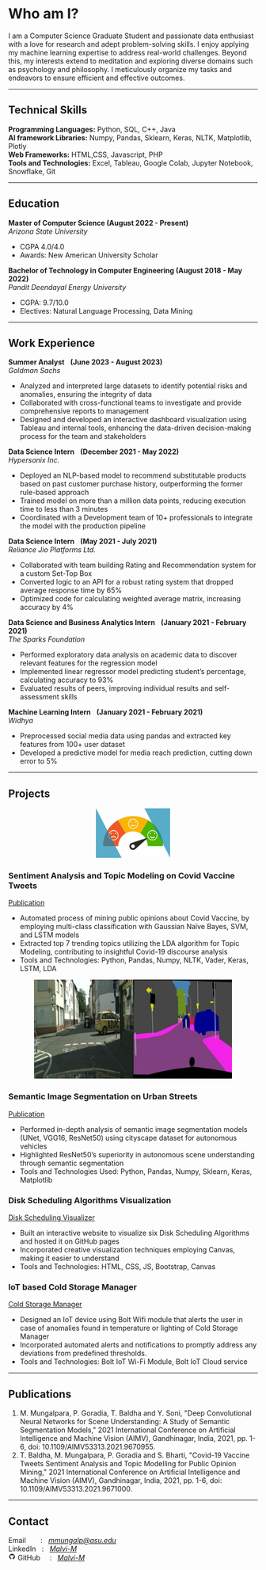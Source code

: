 # Who am I?
I am a Computer Science Graduate Student and passionate data enthusiast with a love for research and adept problem-solving skills. I enjoy applying my machine learning expertise to address real-world challenges. Beyond this, my interests extend to meditation and exploring diverse domains such as psychology and philosophy. I meticulously organize my tasks and endeavors to ensure efficient and effective outcomes.

<hr>

## Technical Skills
**Programming Languages:** Python, SQL, C++, Java <br>
**AI framework Libraries:** Numpy, Pandas, Sklearn, Keras, NLTK, Matplotlib, Plotly <br>
**Web Frameworks:** HTML,CSS, Javascript, PHP <br>
**Tools and Technologies:** Excel, Tableau, Google Colab, Jupyter Notebook, Snowflake, Git <br>
<hr>

## Education						       		
**Master of Computer Science (August 2022 - Present)** <br> _Arizona State University_ 
  - CGPA 4.0/4.0
  - Awards: New American University Scholar
            		
**Bachelor of Technology in Computer Engineering (August 2018 - May 2022)** <br> _Pandit Deendayal Energy University_
  - CGPA: 9.7/10.0 
  - Electives: Natural Language Processing, Data Mining 
<hr>

## Work Experience
**Summer Analyst** &nbsp; **(June 2023 - August 2023)** <br>
_Goldman Sachs_ 
- Analyzed and interpreted large datasets to identify potential risks and anomalies, ensuring the integrity of data
- Collaborated with cross-functional teams to investigate and provide comprehensive reports to management
- Designed and developed an interactive dashboard visualization using Tableau and internal tools, enhancing the data-driven decision-making process for the team and stakeholders

**Data Science Intern** &nbsp; **(December 2021 - May 2022)** <br>
_Hypersonix Inc._ 
- Deployed an NLP-based model to recommend substitutable products based on past customer purchase history, outperforming the former rule-based approach
- Trained model on more than a million data points, reducing execution time to less than 3 minutes
- Coordinated with a Development team of 10+ professionals to integrate the model with the production pipeline

**Data Science Intern** &nbsp; **(May 2021 - July 2021)** <br>
_Reliance Jio Platforms Ltd._ 
- Collaborated with team building Rating and Recommendation system for a custom Set-Top Box
- Converted logic to an API for a robust rating system that dropped average response time by 65%
- Optimized code for calculating weighted average matrix, increasing accuracy by 4%

**Data Science and Business Analytics Intern** &nbsp; **(January 2021 - February 2021)** <br>
_The Sparks Foundation_ 
- Performed exploratory data analysis on academic data to discover relevant features for the regression model
- Implemented linear regressor model predicting student’s percentage, calculating accuracy to 93%
- Evaluated results of peers, improving individual results and self-assessment skills

**Machine Learning Intern** &nbsp; **(January 2021 - February 2021)** <br>
_Widhya_ 
- Preprocessed social media data using pandas and extracted key features from 100+ user dataset
- Developed a predictive model for media reach prediction, cutting down error to 5%
<hr>

## Projects

<p align="center"><img src="Images/sentiment-analysis-emotion-detection.jpg" width="150" height="100"></p>

### Sentiment Analysis and Topic Modeling on Covid Vaccine Tweets
[Publication](https://ieeexplore.ieee.org/document/9671000)

- Automated process of mining public opinions about Covid Vaccine, by employing multi-class classification with Gaussian Naïve Bayes, SVM, and LSTM models
- Extracted top 7 trending topics utilizing the LDA algorithm for Topic Modeling, contributing to insightful Covid-19 discourse analysis
- Tools and Technologies: Python, Pandas, Numpy, NLTK, Vader, Keras, LSTM, LDA 

<p align="center"><img src="Images/img-segmentation.png" width="400" height="200"></p>

### Semantic Image Segmentation on Urban Streets	
[Publication](https://ieeexplore.ieee.org/document/9670955)

- Performed in-depth analysis of semantic image segmentation models (UNet, VGG16, ResNet50) using cityscape dataset for autonomous vehicles
- Highlighted ResNet50’s superiority in autonomous scene understanding through semantic segmentation
- Tools and Technologies Used: Python, Pandas, Numpy, Sklearn, Keras, Matplotlib

### Disk Scheduling Algorithms Visualization
[Disk Scheduling Visualizer](https://malvi-m.github.io/Disk-Scheduling-Algorithms-Visualization/Disk.html)

- Built an interactive website to visualize six Disk Scheduling Algorithms and hosted it on GitHub pages
- Incorporated creative visualization techniques employing Canvas, making it easier to understand
- Tools and Technologies: HTML, CSS, JS, Bootstrap, Canvas
  
### IoT based Cold Storage Manager
[Cold Storage Manager](https://www.hackster.io/malvipatel1999/cold-storage-manager-f59a78)

- Designed an IoT device using Bolt Wifi module that alerts the user in case of anomalies found in temperature or lighting of Cold Storage Manager
- Incorporated automated alerts and notifications to promptly address any deviations from predefined thresholds.
- Tools and Technologies: Bolt IoT Wi-Fi Module, Bolt IoT Cloud service
<hr>

## Publications
1. M. Mungalpara, P. Goradia, T. Baldha and Y. Soni, "Deep Convolutional Neural Networks for Scene Understanding: A Study of Semantic Segmentation Models," 2021 International Conference on Artificial Intelligence and Machine Vision (AIMV), Gandhinagar, India, 2021, pp. 1-6, doi: 10.1109/AIMV53313.2021.9670955.
2. T. Baldha, M. Mungalpara, P. Goradia and S. Bharti, "Covid-19 Vaccine Tweets Sentiment Analysis and Topic Modelling for Public Opinion Mining," 2021 International Conference on Artificial Intelligence and Machine Vision (AIMV), Gandhinagar, India, 2021, pp. 1-6, doi: 10.1109/AIMV53313.2021.9671000.

<hr>

## Contact 
Email &emsp; &nbsp; : &nbsp; [_mmungalp@asu.edu_](mailto:mmungalp@asu.edu)<br>
LinkedIn &nbsp; : &nbsp; [_Malvi-M_](https://www.linkedin.com/in/malvi-m/)<br>
<img src="Images/github-icon.png" width="15" height="15">
GitHub &ensp; &nbsp;: &nbsp; [_Malvi-M_](https://github.com/Malvi-M)






